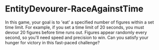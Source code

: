 # EntityDevourer-RaceAgainstTime
In this game, your goal is to 'eat' a specified number of figures within a set time limit. For example, if you set a time limit of 20 seconds, you must devour 20 figures before time runs out. Figures appear randomly every second, so you'll need speed and precision to win. Can you satisfy your hunger for victory in this fast-paced challenge?
